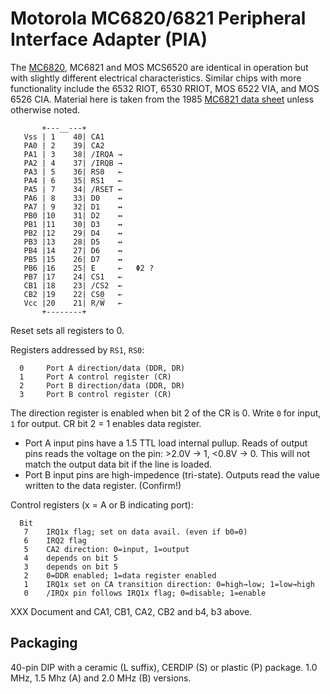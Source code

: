 Motorola MC6820/6821 Peripheral Interface Adapter (PIA)
=======================================================

The [MC6820], MC6821 and MOS MCS6520 are identical in operation but
with slightly different electrical characteristics. Similar chips with
more functionality include the 6532 RIOT, 6530 RRIOT, MOS 6522 VIA,
and MOS 6526 CIA. Material here is taken from the 1985 [MC6821 data
sheet][data] unless otherwise noted.

           +---__---+
       Vss | 1    40| CA1
       PA0 | 2    39| CA2
       PA1 | 3    38| /IRQA →
       PA2 | 4    37| /IRQB →
       PA3 | 5    36| RS0   ←
       PA4 | 6    35| RS1   ←
       PA5 | 7    34| /RSET ←
       PA6 | 8    33| D0    ↔
       PA7 | 9    32| D1    ↔
       PB0 |10    31| D2    ↔
       PB1 |11    30| D3    ↔
       PB2 |12    29| D4    ↔
       PB3 |13    28| D5    ↔
       PB4 |14    27| D6    ↔
       PB5 |15    26| D7    ↔
       PB6 |16    25| E     ←   Φ2 ?
       PB7 |17    24| CS1   ←
       CB1 |18    23| /CS2  ←
       CB2 |19    22| CS0   ←
       Vcc |20    21| R/W̅   ←
           +--------+

Reset sets all registers to 0.

Registers addressed by `RS1`, `RS0`:

      0     Port A direction/data (DDR, DR)
      1     Port A control register (CR)
      2     Port B direction/data (DDR, DR)
      3     Port B control register (CR)

The direction register is enabled when bit 2 of the CR is 0. Write `0`
for input, `1` for output. CR bit 2 = 1 enables data register.
- Port A input pins have a 1.5 TTL load internal pullup. Reads of
  output pins reads the voltage on the pin: >2.0V → 1, <0.8V → 0. This
  will not match the output data bit if the line is loaded.
- Port B input pins are high-impedence (tri-state). Outputs read the
  value written to the data register. (Confirm!)

Control registers (x = A or B indicating port):

      Bit
       7    IRQ1x flag; set on data avail. (even if b0=0)
       6    IRQ2 flag
       5    CA2 direction: 0=input, 1=output
       4    depends on bit 5
       3    depends on bit 5
       2    0=DDR enabled; 1=data register enabled
       1    IRQ1x set on CA transition direction: 0=high→low; 1=low→high
       0    /IRQx pin follows IRQ1x flag; 0=disable; 1=enable

XXX Document and CA1, CB1, CA2, CB2 and b4, b3 above.


Packaging
---------

40-pin DIP with a ceramic (L suffix), CERDIP (S) or plastic (P)
package. 1.0 MHz, 1.5 Mhz (A) and 2.0 MHz (B) versions.



<!-------------------------------------------------------------------->
[MC6820]: https://en.wikipedia.org/wiki/Peripheral_Interface_Adapter
[data]: https://embed.widencdn.net/pdf/plus/rocelec/j3bd72akh4/RE_DSHEET_MC6821-A21-B21_REI.pdf?u=5oefqw
